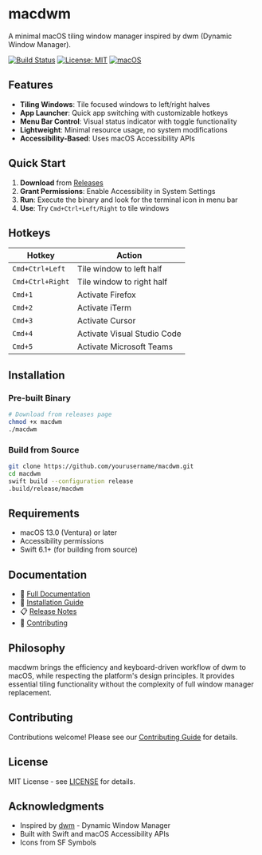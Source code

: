 # macdwm

A minimal macOS tiling window manager inspired by dwm (Dynamic Window Manager).

[![Build Status](https://github.com/yourusername/macdwm/workflows/CI/badge.svg)](https://github.com/yourusername/macdwm/actions)
[![License: MIT](https://img.shields.io/badge/License-MIT-yellow.svg)](https://opensource.org/licenses/MIT)
[![macOS](https://img.shields.io/badge/macOS-13.0+-blue.svg)](https://www.apple.com/macos/)

## Features

- **Tiling Windows**: Tile focused windows to left/right halves
- **App Launcher**: Quick app switching with customizable hotkeys
- **Menu Bar Control**: Visual status indicator with toggle functionality
- **Lightweight**: Minimal resource usage, no system modifications
- **Accessibility-Based**: Uses macOS Accessibility APIs

## Quick Start

1. **Download** from [Releases](https://github.com/yourusername/macdwm/releases)
2. **Grant Permissions**: Enable Accessibility in System Settings
3. **Run**: Execute the binary and look for the terminal icon in menu bar
4. **Use**: Try `Cmd+Ctrl+Left/Right` to tile windows

## Hotkeys

| Hotkey | Action |
|--------|--------|
| `Cmd+Ctrl+Left` | Tile window to left half |
| `Cmd+Ctrl+Right` | Tile window to right half |
| `Cmd+1` | Activate Firefox |
| `Cmd+2` | Activate iTerm |
| `Cmd+3` | Activate Cursor |
| `Cmd+4` | Activate Visual Studio Code |
| `Cmd+5` | Activate Microsoft Teams |

## Installation

### Pre-built Binary
```bash
# Download from releases page
chmod +x macdwm
./macdwm
```

### Build from Source
```bash
git clone https://github.com/yourusername/macdwm.git
cd macdwm
swift build --configuration release
.build/release/macdwm
```

## Requirements

- macOS 13.0 (Ventura) or later
- Accessibility permissions
- Swift 6.1+ (for building from source)

## Documentation

- 📖 [Full Documentation](https://yourusername.github.io/macdwm/)
- 🚀 [Installation Guide](https://yourusername.github.io/macdwm/docs/v1.0.0/installation/)
- 📋 [Release Notes](https://yourusername.github.io/macdwm/releases/)
- 🤝 [Contributing](https://yourusername.github.io/macdwm/contributing/)

## Philosophy

macdwm brings the efficiency and keyboard-driven workflow of dwm to macOS, while respecting the platform's design principles. It provides essential tiling functionality without the complexity of full window manager replacement.

## Contributing

Contributions welcome! Please see our [Contributing Guide](https://yourusername.github.io/macdwm/contributing/) for details.

## License

MIT License - see [LICENSE](LICENSE) for details.

## Acknowledgments

- Inspired by [dwm](https://dwm.suckless.org/) - Dynamic Window Manager
- Built with Swift and macOS Accessibility APIs
- Icons from SF Symbols